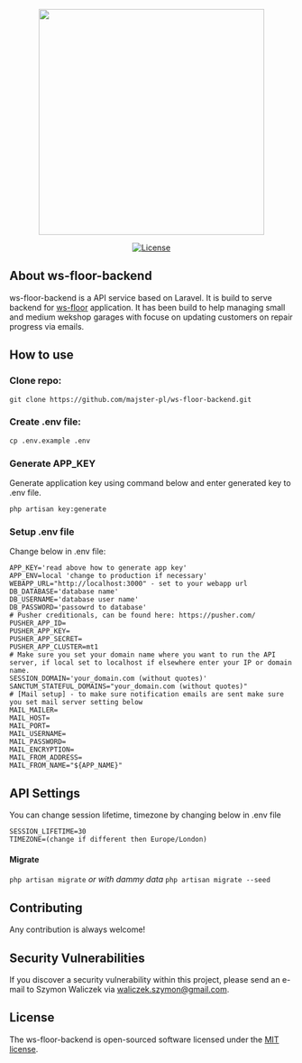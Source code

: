 <p align="center"><a href="https://ws-floor.waliczek.org" target="_blank"><img src="https://user-images.githubusercontent.com/5287607/133910770-3fe774f9-2cc0-4835-8191-6a6f679b9eb5.png" width="400"></a></p>

<p align="center">
<a href="https://opensource.org/licenses/MIT" target="_blank"><img src="https://img.shields.io/packagist/l/laravel/framework" alt="License"></a>
</p>

## About ws-floor-backend

ws-floor-backend is a API service based on Laravel. It is build to serve backend for [ws-floor](https://ws-floor.waliczek.org) application. It has been build to help managing small and medium wekshop garages with focuse on updating customers on repair progress via emails. 

## How to use
### Clone repo:
`git clone https://github.com/majster-pl/ws-floor-backend.git`

### Create .env file:
`cp .env.example .env`

### Generate APP_KEY
Generate application key using command below and enter generated key to .env file.

`php artisan key:generate` 

### Setup .env file

Change below in .env file:

	APP_KEY='read above how to generate app key'
	APP_ENV=local 'change to production if necessary'
	WEBAPP_URL="http://localhost:3000" - set to your webapp url
	DB_DATABASE='database name'
	DB_USERNAME='database user name'
	DB_PASSWORD='passowrd to database'
	# Pusher creditionals, can be found here: https://pusher.com/
	PUSHER_APP_ID=
    PUSHER_APP_KEY=
	PUSHER_APP_SECRET=
	PUSHER_APP_CLUSTER=mt1
	# Make sure you set your domain name where you want to run the API server, if local set to localhost if elsewhere enter your IP or domain name.
	SESSION_DOMAIN='your_domain.com (without quotes)'
	SANCTUM_STATEFUL_DOMAINS="your_domain.com (without quotes)"
	# [Mail setup] - to make sure notification emails are sent make sure you set mail server setting below
	MAIL_MAILER=
	MAIL_HOST=
	MAIL_PORT=
	MAIL_USERNAME=
	MAIL_PASSWORD=
	MAIL_ENCRYPTION=
	MAIL_FROM_ADDRESS=
	MAIL_FROM_NAME="${APP_NAME}"

## API Settings
You can change session lifetime, timezone by changing below in .env file

    SESSION_LIFETIME=30
    TIMEZONE=(change if different then Europe/London)

#### Migrate
`php artisan migrate`
*or with dammy data*
`php artisan migrate --seed`



## Contributing

Any contribution is always welcome!

## Security Vulnerabilities

If you discover a security vulnerability within this project, please send an e-mail to Szymon Waliczek via [waliczek.szymon@gmail.com](mailto:waliczek.szymon@gmail.com).

## License

The ws-floor-backend is open-sourced software licensed under the [MIT license](https://opensource.org/licenses/MIT).
